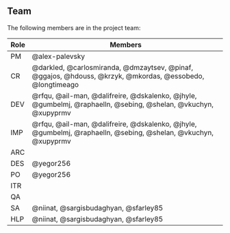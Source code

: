 ## Team

The following members are in the project team:

Role | Members
---|---
PM | @alex-palevsky
CR | @darkled, @carlosmiranda, @dmzaytsev, @pinaf, @ggajos, @hdouss, @krzyk, @mkordas, @essobedo, @longtimeago
DEV | @rfqu, @ail-man, @dalifreire, @dskalenko, @jhyle, @gumbelmj, @raphaelln, @sebing, @shelan, @vkuchyn, @xupyprmv
IMP | @rfqu, @ail-man, @dalifreire, @dskalenko, @jhyle, @gumbelmj, @raphaelln, @sebing, @shelan, @vkuchyn, @xupyprmv
ARC | 
DES | @yegor256
PO | @yegor256
ITR | 
QA | 
SA | @niinat, @sargisbudaghyan, @sfarley85
HLP | @niinat, @sargisbudaghyan, @sfarley85
